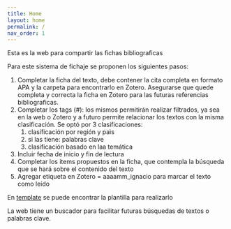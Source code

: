 ```yaml
---
title: Home
layout: home
permalink: /
nav_order: 1
---
```


Esta es la web para compartir las fichas bibliograficas

Para este sistema de fichaje se proponen los siguientes pasos: 

1. Completar la ficha del texto, debe contener la cita completa en formato APA y la carpeta para encontrarlo en Zotero. Asegurarse que quede completa y correcta la ficha en Zotero para las futuras referencias bibliograficas. 
2. Completar los tags (#):
	los mismos permitirán realizar filtrados, ya sea en la web o Zotero y a futuro permite relacionar los textos con la misma clasificación. Se optó por 3 clasificaciones:
	1. clasificación por región y paìs
	2. si las tiene: palabras clave
	3. clasificación basado en laa temática
3. Incluir fecha de inicio y fin de lectura
4. Completar los items propuestos en la ficha, que contempla la búsqueda que se hará sobre el contenido del texto
5. Agregar etiqueta en Zotero = aaaamm_ignacio para marcar el texto como leído

En [template](https://ibelogi.github.io/lecturas_doctorado/docs/plantillas/plantilla.html) se puede encontrar la plantilla para realizarlo

La web tiene un buscador para facilitar futuras búsquedas de textos o palabras clave. 
